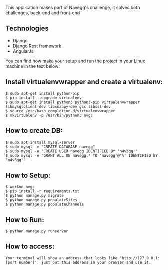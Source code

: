 This application makes part of Navegg's challenge, it solves both challenges, back-end and front-end

## Technologies
* Django
* Django Rest framework
* AngularJs

You can find how make your setup and run the project in your Linux machine in the text below:

## Install virtualenvwrapper and create a virtualenv:
    $ sudo apt-get install python-pip
    $ pip install --upgrade virtualenv
    $ sudo apt-get install python3 python3-pip virtualenvwrapper libmysqlclient-dev libsnappy-dev gcc libssl-dev
    $ source /etc/bash_completion.d/virtualenvwrapper
    $ mkvirtualenv -p /usr/bin/python3 nvgc

## How to create DB:
    $ sudo apt install mysql-server
    $ sudo mysql -e "CREATE DATABASE navegg"
    $ sudo mysql -e "CREATE USER navegg IDENTIFIED BY 'n4v3gg'"
    $ sudo mysql -e "GRANT ALL ON navegg.* TO 'navegg'@'%' IDENTIFIED BY 'n4v3gg'"

## How to Setup:
    $ workon nvgc
    $ pip install -r requirements.txt
    $ python manage.py migrate
    $ python manage.py populateSites
    $ python manage.py populateChannels

## How to Run:
    $ python manage.py runserver

## How to access:
    Your terminal will show an address that looks like 'http://127.0.0.1:[port number]', just put this address in your browser and use it.